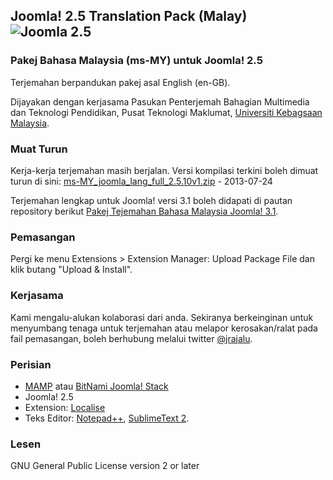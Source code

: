 ## Joomla! 2.5 Translation Pack (Malay) ![Joomla 2.5](http://extensions.joomla.org/images/jed/compat_25.png)
### Pakej Bahasa Malaysia (ms-MY) untuk Joomla! 2.5
Terjemahan berpandukan pakej asal English (en-GB).

Dijayakan dengan kerjasama Pasukan Penterjemah Bahagian Multimedia dan Teknologi Pendidikan, Pusat Teknologi Maklumat, [Universiti Kebagsaan Malaysia](http://www.ukm.my).

### Muat Turun
Kerja-kerja terjemahan masih berjalan. Versi kompilasi terkini boleh dimuat turun di sini:
[ms-MY_joomla_lang_full_2.5.10v1.zip](https://raw.github.com/multimediaukm/Joomla-2.5-Translation-Pack-Malay/master/ms-MY_joomla_lang_full_2.5.10v1.zip) - 2013-07-24

Terjemahan lengkap untuk Joomla! versi 3.1 boleh didapati di pautan repository berikut [Pakej Tejemahan Bahasa Malaysia Joomla! 3.1](https://github.com/multimediaukm/Joomla-3.1-Translation-Pack-Malay).

### Pemasangan
Pergi ke menu Extensions > Extension Manager:
Upload Package File dan klik butang "Upload & Install".

### Kerjasama
Kami mengalu-alukan kolaborasi dari anda. Sekiranya berkeinginan untuk menyumbang tenaga untuk terjemahan atau melapor kerosakan/ralat pada fail pemasangan, boleh berhubung melalui twitter [@jrajalu](https://www.twitter.com/jrajalu).

### Perisian
* [MAMP](http://www.mamp.info/en/index.html) atau [BitNami Joomla! Stack](http://bitnami.com/stack/joomla)
* Joomla! 2.5
* Extension: [Localise](http://extensions.joomla.org/extensions/languages/language-edition/17755)
* Teks Editor: [Notepad++](http://notepad-plus-plus.org/), [SublimeText 2](http://www.sublimetext.com/).

### Lesen
GNU General Public License version 2 or later